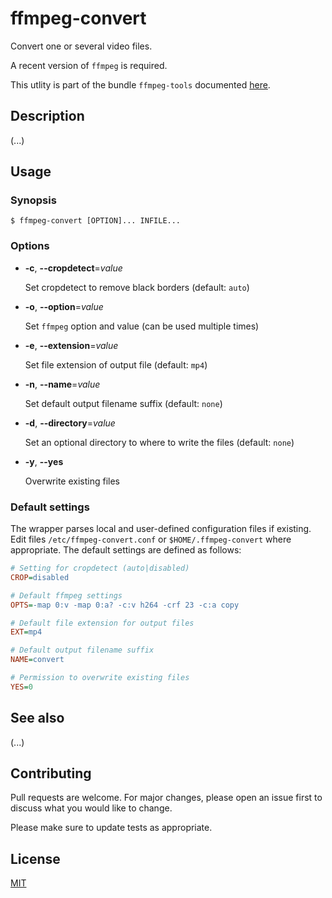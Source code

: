 # ffmpeg-convert

Convert one or several video files.

A recent version of `ffmpeg` is required.

This utlity is part of the bundle `ffmpeg-tools` documented [here](../README.md).

## Description

(...)

## Usage

### Synopsis

```console
$ ffmpeg-convert [OPTION]... INFILE...
```

### Options

- **-c**, **--cropdetect**=_value_

  Set cropdetect to remove black borders (default: `auto`)

- **-o**, **--option**=_value_

  Set `ffmpeg` option and value (can be used multiple times)

- **-e**, **--extension**=_value_

  Set file extension of output file (default: `mp4`)

- **-n**, **--name**=_value_

  Set default output filename suffix (default: `none`)

- **-d**, **--directory**=_value_

  Set an optional directory to where to write the files (default: `none`)

- **-y**, **--yes**

  Overwrite existing files

### Default settings

The wrapper parses local and user-defined configuration files if existing.  Edit files `/etc/ffmpeg-convert.conf` or `$HOME/.ffmpeg-convert` where appropriate.  The default settings are defined as follows:

```ini
# Setting for cropdetect (auto|disabled)
CROP=disabled

# Default ffmpeg settings
OPTS=-map 0:v -map 0:a? -c:v h264 -crf 23 -c:a copy

# Default file extension for output files
EXT=mp4

# Default output filename suffix
NAME=convert

# Permission to overwrite existing files
YES=0
```

## See also

(...)

## Contributing

Pull requests are welcome. For major changes, please open an issue first to discuss what you would like to change.

Please make sure to update tests as appropriate.

## License

[MIT](https://choosealicense.com/licenses/mit/)
